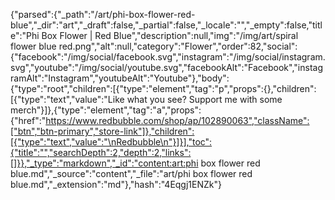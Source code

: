 {"parsed":{"_path":"/art/phi-box-flower-red-blue","_dir":"art","_draft":false,"_partial":false,"_locale":"","_empty":false,"title":"Phi Box Flower | Red Blue","description":null,"img":"/img/art/spiral flower blue red.png","alt":null,"category":"Flower","order":82,"social":{"facebook":"/img/social/facebook.svg","instagram":"/img/social/instagram.svg","youtube":"/img/social/youtube.svg","facebookAlt":"Facebook","instagramAlt":"Instagram","youtubeAlt":"Youtube"},"body":{"type":"root","children":[{"type":"element","tag":"p","props":{},"children":[{"type":"text","value":"Like what you see? Support me with some merch"}]},{"type":"element","tag":"a","props":{"href":"https://www.redbubble.com/shop/ap/102890063","className":["btn","btn-primary","store-link"]},"children":[{"type":"text","value":"\nRedbubble\n"}]}],"toc":{"title":"","searchDepth":2,"depth":2,"links":[]}},"_type":"markdown","_id":"content:art:phi box flower red blue.md","_source":"content","_file":"art/phi box flower red blue.md","_extension":"md"},"hash":"4Eqgj1ENZk"}